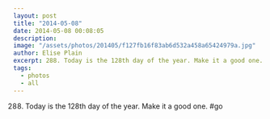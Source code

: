 ```yaml
---
layout: post
title: "2014-05-08"
date: 2014-05-08 00:08:05
description: 
image: "/assets/photos/201405/f127fb16f83ab6d532a458a65424979a.jpg"
author: Elise Plain
excerpt: 288. Today is the 128th day of the year. Make it a good one.  #go
tags: 
  - photos
  - all
---
```


288. Today is the 128th day of the year. Make it a good one.  #go
<p></p>
